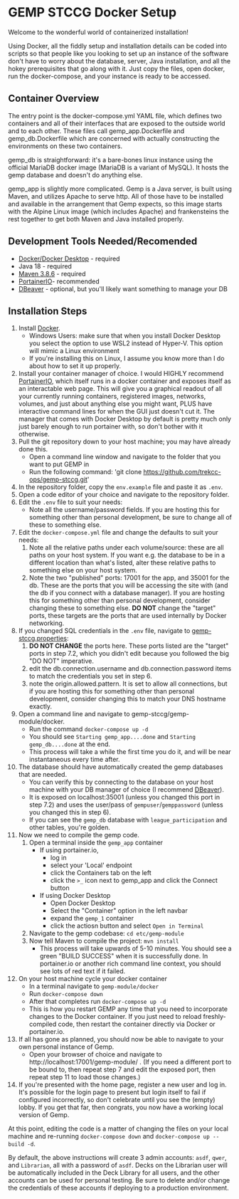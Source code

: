 # GEMP STCCG Docker Setup
Welcome to the wonderful world of containerized installation!

Using Docker, all the fiddly setup and installation details can be coded into scripts so that people like you looking to set up an instance of the software don't have to worry about the database, server, Java installation, and all the hokey prerequisites that go along with it.  Just copy the files, open docker, run the docker-compose, and your instance is ready to be accessed.  

## Container Overview

The entry point is the docker-compose.yml YAML file, which defines two containers and all of their interfaces that are exposed to the outside world and to each other.  These files call gemp_app.Dockerfile and gemp_db.Dockerfile which are concerned with actually constructing the environments on these two containers. 

gemp_db is straightforward: it's a bare-bones linux instance using the official MariaDB docker image (MariaDB is a variant of MySQL).  It hosts the gemp database and doesn't do anything else.  

gemp_app is slightly more complicated.  Gemp is a Java server, is built using Maven, and utilizes Apache to serve http.  All of those have to be installed and available in the arrangement that Gemp expects, so this image starts with the Alpine Linux image (which includes Apache) and frankensteins the rest together to get both Maven and Java installed properly.

## Development Tools Needed/Recomended
* [Docker/Docker Desktop](https://www.docker.com/products/docker-desktop/) - required
* Java 18 - required
* [Maven 3.8.6](https://archive.apache.org/dist/maven/maven-3/3.8.6/) - required 
* [PortainerIO](https://www.portainer.io/)- recommended
* [DBeaver](https://dbeaver.io/) - optional, but you'll likely want something to manage your DB

## Installation Steps

1. Install [Docker](https://www.docker.com/products/docker-desktop/).
	* Windows Users: make sure that when you install Docker Desktop you select the option to use WSL2 instead of Hyper-V. This option will mimic a Linux environment
	* If you're installing this on Linux, I assume you know more than I do about how to set it up properly.
2. Install your container manager of choice.  I would HIGHLY recommend [PortainerIO](https://www.portainer.io/), which itself runs in a docker container and exposes itself as an interactable web page.  This will give you a graphical readout of all your currently running containers, registered images, networks, volumes, and just about anything else you might want, PLUS have interactive command lines for when the GUI just doesn't cut it.  The manager that comes with Docker Desktop by default is pretty much only just barely enough to run portainer with, so don't bother with it otherwise.
3. Pull the git repository down to your host machine; you may have already done this.
	* Open a command line window and navigate to the folder that you want to put GEMP in
	* Run the following command: 'git clone https://github.com/trekcc-ops/gemp-stccg.git'
4. In the repository folder, copy the `env.example` file and paste it as `.env`.
5. Open a code editor of your choice and navigate to the repository folder.
6. Edit the `.env` file to suit your needs:
	* Note all the username/password fields.  If you are hosting this for something other than personal development, be sure to change all of these to something else.
7. Edit the `docker-compose.yml` file and change the defaults to suit your needs:
	1. Note all the relative paths under each volume/source: these are all paths on your host system.  If you want e.g. the database to be in a different location than what's listed, alter these relative paths to something else on your host system.
	2. Note the two "published" ports: 17001 for the app, and 35001 for the db.  These are the ports that you will be accessing the site with (and the db if you connect with a database manager). If you are hosting this for something other than personal development, consider changing these to something else.  **DO NOT** change the "target" ports, these targets are the ports that are used internally by Docker networking.
8. If you changed SQL credentials in the `.env` file, navigate to [gemp-stccg.properties](../gemp-stccg-common/src/main/resources/gemp-stccg.properties):
   1. **DO NOT CHANGE** the ports here.  These ports listed are the "target" ports in step 7.2, which you didn't edit because you followed the big "DO NOT" imperative.
   2. edit the db.connection.username and db.connection.password items to match the credentials you set in step 6.
   3. note the origin.allowed.pattern.  It is set to allow all connections, but if you are hosting this for something other than personal development, consider changing this to match your DNS hostname exactly.
9. Open a command line and navigate to gemp-stccg/gemp-module/docker. 
	* Run the command `docker-compose up -d`
	* You should see `Starting gemp_app....done` and `Starting gemp_db....done` at the end.  
	* This process will take a while the first time you do it, and will be near instantaneous every time after.
10. The database should have automatically created the gemp databases that are needed.  
	* You can verify this by connecting to the database on your host machine with your DB manager of choice (I recommend [DBeaver](https://dbeaver.io/)).  
	* It is exposed on localhost:35001 (unless you changed this port in step 7.2) and uses the user/pass of `gempuser`/`gemppassword` (unless you changed this in step 6).  
	* If you can see the `gemp_db` database with `league_participation` and other tables, you're golden.
11. Now we need to compile the gemp code.
    1. Open a terminal inside the `gemp_app` container
        * If using portainer.io, 
            * log in
            * select your 'Local' endpoint
            * click the Containers tab on the left
            * click the `>_` icon next to gemp_app and click the Connect button
        * If using Docker Desktop
            * Open Docker Desktop
            * Select the "Container" option in the left navbar
            * expand the `gemp_1` container
            * click the actiosn button and select `Open in Terminal`
    2. Navigate to the gemp codebase: `cd etc/gemp-module`
    3. Now tell Maven to compile the project: `mvn install`
        * This process will take upwards of 5-10 minutes.  You should see a green "BUILD SUCCESS" when it is successfully done.  In portainer.io or another rich command line context, you should see lots of red text if it failed.
12. On your host machine cycle your docker container
	* In a terminal navigate to `gemp-module/docker`
	* Run `docker-compose down`
	* After that completes run `docker-compose up -d`	
    * This is how you restart GEMP any time that you need to incorporate changes to the Docker container.  If you just need to reload freshly-compiled code, then restart the container directly via Docker or portainer.io.
13. If all has gone as planned, you should now be able to navigate to your own personal instance of Gemp.  
	* Open your browser of choice and navigate to http://localhost:17001/gemp-module/ .  (If you need a different port to be bound to, then repeat step 7 and edit the exposed port, then repeat step 11 to load those changes.)
14. If you're presented with the home page, register a new user and log in. It's possible for the login page to present but login itself to fail if configured incorrectly, so don't celebrate until you see the (empty) lobby.  If you get that far, then congrats, you now have a working local version of Gemp.

At this point, editing the code is a matter of changing the files on your local machine and re-running `docker-compose down` and `docker-compose up --build -d`.

By default, the above instructions will create 3 admin accounts: `asdf`, `qwer`, and `Librarian`, all with a password of `asdf`.  Decks on the Librarian user will be automatically included in the Deck Library for all users, and the other accounts can be used for personal testing.  Be sure to delete and/or change the credentials of these accounts if deploying to a production environment.
